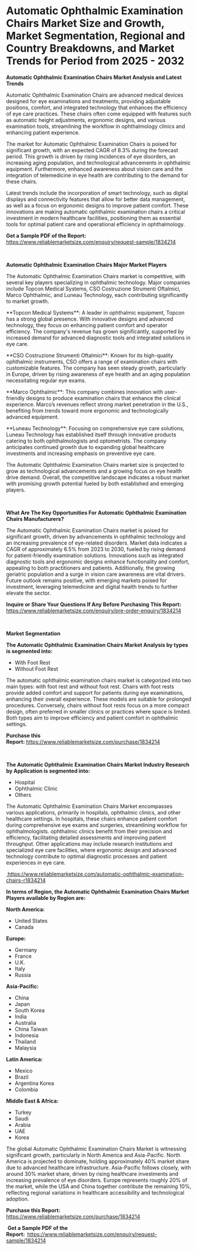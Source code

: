 <p><h1>Automatic Ophthalmic Examination Chairs Market Size and Growth, Market Segmentation, Regional and Country Breakdowns, and Market Trends for Period from 2025 -  2032</h1></p><p><strong>Automatic Ophthalmic Examination Chairs Market Analysis and Latest Trends</strong></p>
<p><p>Automatic Ophthalmic Examination Chairs are advanced medical devices designed for eye examinations and treatments, providing adjustable positions, comfort, and integrated technology that enhances the efficiency of eye care practices. These chairs often come equipped with features such as automatic height adjustments, ergonomic designs, and various examination tools, streamlining the workflow in ophthalmology clinics and enhancing patient experience.</p><p>The market for Automatic Ophthalmic Examination Chairs is poised for significant growth, with an expected CAGR of 8.3% during the forecast period. This growth is driven by rising incidences of eye disorders, an increasing aging population, and technological advancements in ophthalmic equipment. Furthermore, enhanced awareness about vision care and the integration of telemedicine in eye health are contributing to the demand for these chairs. </p><p>Latest trends include the incorporation of smart technology, such as digital displays and connectivity features that allow for better data management, as well as a focus on ergonomic designs to improve patient comfort. These innovations are making automatic ophthalmic examination chairs a critical investment in modern healthcare facilities, positioning them as essential tools for optimal patient care and operational efficiency in ophthalmology.</p></p>
<p><strong>Get a Sample PDF of the Report:&nbsp;</strong> <a href="https://www.reliablemarketsize.com/enquiry/request-sample/1834214?utm_campaign=3515&utm_medium=2&utm_source=Github&utm_content=ia&utm_term=14042025&utm_id=automatic-ophthalmic-examination-chairs">https://www.reliablemarketsize.com/enquiry/request-sample/1834214</a></p>
<p>&nbsp;</p>
<p><strong>Automatic Ophthalmic Examination Chairs Major Market Players</strong></p>
<p><p>The Automatic Ophthalmic Examination Chairs market is competitive, with several key players specializing in ophthalmic technology. Major companies include Topcon Medical Systems, CSO Costruzione Strumenti Oftalmici, Marco Ophthalmic, and Luneau Technology, each contributing significantly to market growth.</p><p>**Topcon Medical Systems**: A leader in ophthalmic equipment, Topcon has a strong global presence. With innovative designs and advanced technology, they focus on enhancing patient comfort and operator efficiency. The company's revenue has grown significantly, supported by increased demand for advanced diagnostic tools and integrated solutions in eye care.</p><p>**CSO Costruzione Strumenti Oftalmici**: Known for its high-quality ophthalmic instruments, CSO offers a range of examination chairs with customizable features. The company has seen steady growth, particularly in Europe, driven by rising awareness of eye health and an aging population necessitating regular eye exams.</p><p>**Marco Ophthalmic**: This company combines innovation with user-friendly designs to produce examination chairs that enhance the clinical experience. Marco’s revenues reflect strong market penetration in the U.S., benefiting from trends toward more ergonomic and technologically advanced equipment.</p><p>**Luneau Technology**: Focusing on comprehensive eye care solutions, Luneau Technology has established itself through innovative products catering to both ophthalmologists and optometrists. The company anticipates continued growth due to expanding global healthcare investments and increasing emphasis on preventive eye care.</p><p>The Automatic Ophthalmic Examination Chairs market size is projected to grow as technological advancements and a growing focus on eye health drive demand. Overall, the competitive landscape indicates a robust market with promising growth potential fueled by both established and emerging players.</p></p>
<p>&nbsp;</p>
<p><strong>What Are The Key Opportunities For Automatic Ophthalmic Examination Chairs Manufacturers?</strong></p>
<p><p>The Automatic Ophthalmic Examination Chairs market is poised for significant growth, driven by advancements in ophthalmic technology and an increasing prevalence of eye-related disorders. Market data indicates a CAGR of approximately 6.5% from 2023 to 2030, fueled by rising demand for patient-friendly examination solutions. Innovations such as integrated diagnostic tools and ergonomic designs enhance functionality and comfort, appealing to both practitioners and patients. Additionally, the growing geriatric population and a surge in vision care awareness are vital drivers. Future outlook remains positive, with emerging markets poised for investment, leveraging telemedicine and digital health trends to further elevate the sector.</p></p>
<p><strong>Inquire or Share Your Questions If Any Before Purchasing This Report:</strong> <a href="https://www.reliablemarketsize.com/enquiry/pre-order-enquiry/1834214?utm_campaign=3515&utm_medium=2&utm_source=Github&utm_content=ia&utm_term=14042025&utm_id=automatic-ophthalmic-examination-chairs">https://www.reliablemarketsize.com/enquiry/pre-order-enquiry/1834214</a></p>
<p>&nbsp;</p>
<p><strong>Market Segmentation</strong></p>
<p><strong>The Automatic Ophthalmic Examination Chairs Market Analysis by types is segmented into:</strong></p>
<p><ul><li>With Foot Rest</li><li>Without Foot Rest</li></ul></p>
<p><p>The automatic ophthalmic examination chairs market is categorized into two main types: with foot rest and without foot rest. Chairs with foot rests provide added comfort and support for patients during eye examinations, enhancing their overall experience. These models are suitable for prolonged procedures. Conversely, chairs without foot rests focus on a more compact design, often preferred in smaller clinics or practices where space is limited. Both types aim to improve efficiency and patient comfort in ophthalmic settings.</p></p>
<p><strong>Purchase this Report:&nbsp;</strong><a href="https://www.reliablemarketsize.com/purchase/1834214?utm_campaign=3515&utm_medium=2&utm_source=Github&utm_content=ia&utm_term=14042025&utm_id=automatic-ophthalmic-examination-chairs">https://www.reliablemarketsize.com/purchase/1834214</a></p>
<p>&nbsp;</p>
<p><strong>The Automatic Ophthalmic Examination Chairs Market Industry Research by Application is segmented into:</strong></p>
<p><ul><li>Hospital</li><li>Ophthalmic Clinic</li><li>Others</li></ul></p>
<p><p>The Automatic Ophthalmic Examination Chairs Market encompasses various applications, primarily in hospitals, ophthalmic clinics, and other healthcare settings. In hospitals, these chairs enhance patient comfort during comprehensive eye exams and surgeries, streamlining workflow for ophthalmologists. ophthalmic clinics benefit from their precision and efficiency, facilitating detailed assessments and improving patient throughput. Other applications may include research institutions and specialized eye care facilities, where ergonomic design and advanced technology contribute to optimal diagnostic processes and patient experiences in eye care.</p></p>
<p><a href="https://www.reliablemarketsize.com/automatic-ophthalmic-examination-chairs-r1834214?utm_campaign=3515&utm_medium=2&utm_source=Github&utm_content=ia&utm_term=14042025&utm_id=automatic-ophthalmic-examination-chairs">&nbsp;https://www.reliablemarketsize.com/automatic-ophthalmic-examination-chairs-r1834214</a></p>
<p><strong>In terms of Region, the Automatic Ophthalmic Examination Chairs Market Players available by Region are:</strong></p>
<p>
    <p> <strong> North America: </strong>
        <ul>
            <li>United States</li>
            <li>Canada</li>
        </ul>
        </p> 
    <p> <strong> Europe: </strong>
        <ul>
            <li>Germany</li>
            <li>France</li>
            <li>U.K.</li>
            <li>Italy</li>
            <li>Russia</li>
        </ul>
        </p> 
    <p> <strong> Asia-Pacific: </strong>
        <ul>
            <li>China</li>
            <li>Japan</li>
            <li>South Korea</li>
            <li>India</li>
            <li>Australia</li>
            <li>China Taiwan</li>
            <li>Indonesia</li>
            <li>Thailand</li>
            <li>Malaysia</li>
        </ul>
        </p> 
    <p> <strong> Latin America: </strong>
        <ul>
            <li>Mexico</li>
            <li>Brazil</li>
            <li>Argentina Korea</li>
            <li>Colombia</li>
        </ul>
        </p> 
    <p> <strong> Middle East & Africa: </strong>
        <ul>
            <li>Turkey</li>
            <li>Saudi</li>
            <li>Arabia</li>
            <li>UAE</li>
            <li>Korea</li>
        </ul>
    </p>
    </p>
<p><p>The global Automatic Ophthalmic Examination Chairs Market is witnessing significant growth, particularly in North America and Asia-Pacific. North America is projected to dominate, holding approximately 40% market share due to advanced healthcare infrastructure. Asia-Pacific follows closely, with around 30% market share, driven by rising healthcare investments and increasing prevalence of eye disorders. Europe represents roughly 20% of the market, while the USA and China together contribute the remaining 10%, reflecting regional variations in healthcare accessibility and technological adoption.</p></p>
<p><strong>Purchase this Report: </strong><a href="https://www.reliablemarketsize.com/purchase/1834214?utm_campaign=3515&utm_medium=2&utm_source=Github&utm_content=ia&utm_term=14042025&utm_id=automatic-ophthalmic-examination-chairs">https://www.reliablemarketsize.com/purchase/1834214</a></p>
<p>&nbsp;<strong>Get a Sample PDF of the Report:&nbsp;&nbsp;</strong><a href="https://www.reliablemarketsize.com/enquiry/request-sample/1834214?utm_campaign=3515&utm_medium=2&utm_source=Github&utm_content=ia&utm_term=14042025&utm_id=automatic-ophthalmic-examination-chairs">https://www.reliablemarketsize.com/enquiry/request-sample/1834214</a></p>
<p><strong></strong></p>
<p><p></p><p></p><p></p></p>